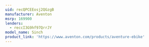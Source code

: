 ```yaml
---
uid: recQPCEEosj2QGzgB
manufacturer: Aventon
msrp: 169900
lenders:
  - reccI3G9hf97QrrJY
model_name: Sinch
product_link: 'https://www.aventon.com/products/aventure-ebike'
---
```

